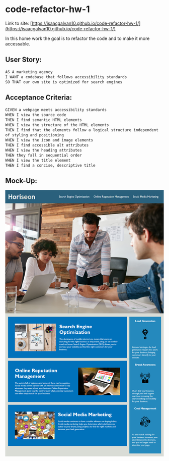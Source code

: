 # code-refactor-hw-1

Link to site: [https://isaacgalvan10.github.io/code-refactor-hw-1/](https://isaacgalvan10.github.io/code-refactor-hw-1/)

In this home work the goal is to refactor the code and to make it more accessable.

## User Story:
```
AS A marketing agency
I WANT a codebase that follows accessibility standards
SO THAT our own site is optimized for search engines
```

## Acceptance Criteria:
```
GIVEN a webpage meets accessibility standards
WHEN I view the source code
THEN I find semantic HTML elements
WHEN I view the structure of the HTML elements
THEN I find that the elements follow a logical structure independent of styling and positioning
WHEN I view the icon and image elements
THEN I find accessible alt attributes
WHEN I view the heading attributes
THEN they fall in sequential order
WHEN I view the title element
THEN I find a concise, descriptive title
```

## Mock-Up:
![screenshot of the Horiseon website](./assets/images/01-html-css-git-homework-demo.png)